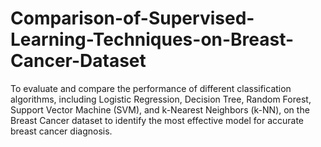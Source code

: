 # Comparison-of-Supervised-Learning-Techniques-on-Breast-Cancer-Dataset
To evaluate and compare the performance of different classification algorithms, including Logistic Regression, Decision Tree, Random Forest, Support Vector Machine (SVM), and k-Nearest Neighbors (k-NN), on the Breast Cancer dataset to identify the most effective model for accurate breast cancer diagnosis.
